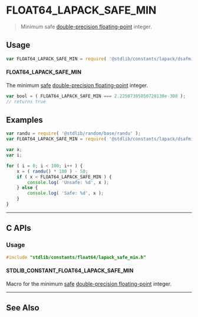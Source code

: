 <!--

@license Apache-2.0

Copyright (c) 2024 The Stdlib Authors.

Licensed under the Apache License, Version 2.0 (the "License");
you may not use this file except in compliance with the License.
You may obtain a copy of the License at

   http://www.apache.org/licenses/LICENSE-2.0

Unless required by applicable law or agreed to in writing, software
distributed under the License is distributed on an "AS IS" BASIS,
WITHOUT WARRANTIES OR CONDITIONS OF ANY KIND, either express or implied.
See the License for the specific language governing permissions and
limitations under the License.

-->

# FLOAT64_LAPACK_SAFE_MIN

> Minimum safe [double-precision floating-point][ieee754] integer.

<section class="usage">

## Usage

```javascript
var FLOAT64_LAPACK_SAFE_MIN = require( '@stdlib/constants/lapack/dsafmin' );
```

#### FLOAT64_LAPACK_SAFE_MIN

The minimum [safe][safe] [double-precision floating-point][ieee754] integer.

```javascript
var bool = ( FLOAT64_LAPACK_SAFE_MIN === 2.22507385850720138e-308 );
// returns true
```

</section>

<!-- /.usage -->

<section class="examples">

## Examples

<!-- eslint no-undef: "error" -->

```javascript
var randu = require( '@stdlib/random/base/randu' );
var FLOAT64_LAPACK_SAFE_MIN = require( '@stdlib/constants/lapack/dsafmin' );

var x;
var i;

for ( i = 0; i < 100; i++ ) {
    x = ( randu() * 100 ) - 50;
    if ( x < FLOAT64_LAPACK_SAFE_MIN ) {
        console.log( 'Unsafe: %d', x );
    } else {
        console.log( 'Safe: %d', x );
    }
}
```

</section>

<!-- /.examples -->

<!-- C interface documentation. -->

* * *

<section class="c">

## C APIs

<!-- Section to include introductory text. Make sure to keep an empty line after the intro `section` element and another before the `/section` close. -->

<section class="intro">

</section>

<!-- /.intro -->

<!-- C usage documentation. -->

<section class="usage">

### Usage

```c
#include "stdlib/constants/float64/lapack_safe_min.h"
```

#### STDLIB_CONSTANT_FLOAT64_LAPACK_SAFE_MIN

Macro for the minimum [safe][safe] [double-precision floating-point][ieee754] integer.

</section>

<!-- /.usage -->

<!-- C API usage notes. Make sure to keep an empty line after the `section` element and another before the `/section` close. -->

<section class="notes">

</section>

<!-- /.notes -->

<!-- C API usage examples. -->

<section class="examples">

</section>

<!-- /.examples -->

</section>

<!-- /.c -->

<!-- Section for related `stdlib` packages. Do not manually edit this section, as it is automatically populated. -->

<section class="related">

* * *

## See Also

</section>

<!-- /.related -->

<!-- Section for all links. Make sure to keep an empty line after the `section` element and another before the `/section` close. -->

<section class="links">

[safe]: https://www.netlib.org/lapack/explore-html/d4/d69/namespacela__constants_a7ae97fc519ab76a576db113b17312382.html#a7ae97fc519ab76a576db113b17312382

[ieee754]: https://en.wikipedia.org/wiki/IEEE_754-1985

<!-- <related-links> -->

<!-- </related-links> -->

</section>

<!-- /.links -->

